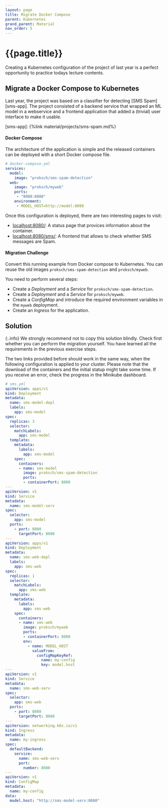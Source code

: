 ```yaml
---
layout: page
title: Migrate Docker Compose
parent: Kubernetes
grand_parent: Material
nav_order: 5
---
```


# {{page.title}}

Creating a Kubernetes configuration of the project of last year is a perfect opportunity to practice todays lecture contents.

## Migrate a Docker Compose to Kubernetes

Last year, the project was based on a classifier for detecting [SMS Spam][sms-app].
The project consisted of a backend service that wrapped an ML model in a webservice and a frontend application that added a (trivial) user interface to make it usable.

[sms-app]: {%link material/projects/sms-spam.md%}

#### Docker Compose

The architecture of the application is simple and the released containers can be deployed with a short Docker compose file.

```yml
# docker-compose.yml
services:
  model:
    image: "proksch/sms-spam-detection"
  web:
    image: "proksch/myweb"
    ports:
     - "8080:8080"
    environment:
     - MODEL_HOST=http://model:8080
```

Once this configuration is deployed, there are two interesting pages to visit:

- [localhost:8080/](http://localhost:8080/): A status page that provices information about the container.
- [localhost:8080/sms/](http://localhost:8080/sms/): A frontend that allows to check whether SMS messages are Spam.


#### Migration Challenge

Convert this running example from Docker compose to Kubernetes.
You can reuse the old images `proksch/sms-spam-detection` and `proksch/myweb`.

You need to perform several steps:

- Create a *Deployment* and a *Service* for `proksch/sms-spam-detection`.
- Create a *Deployment* and a *Service* for `proksch/myweb`.
- Create a *ConfigMap* and introduce the required environment variables in the `myweb` deployment.
- Create an *Ingress* for the application.


## Solution

{:.info}
We strongly recommend not to copy this solution blindly.
Check first whether you can perform the migration yourself.
You have learned all the requirements in the previous exercise steps.

The two links provided before should work in the same way, when the following configuration is applied to your cluster.
Please note that the download of the containers and the initial statup might take some time.
If you receive an error, check the progress in the Minikube dashboard.

```yml
# sms.yml
apiVersion: apps/v1
kind: Deployment
metadata:
  name: sms-model-depl
  labels:
    app: sms-model
spec:
  replicas: 3
  selector:
    matchLabels:
      app: sms-model
  template:
    metadata:
      labels:
        app: sms-model
    spec:
      containers:
      - name: sms-model
        image: proksch/sms-spam-detection
        ports:
        - containerPort: 8080
---
apiVersion: v1
kind: Service
metadata:
  name: sms-model-serv
spec:
  selector:
    app: sms-model
  ports:
    - port: 8080
      targetPort: 8080
---
apiVersion: apps/v1
kind: Deployment
metadata:
  name: sms-web-depl
  labels:
    app: sms-web
spec:
  replicas: 1
  selector:
    matchLabels:
      app: sms-web
  template:
    metadata:
      labels:
        app: sms-web
    spec:
      containers:
      - name: sms-web
        image: proksch/myweb
        ports:
        - containerPort: 8080
        env:
          - name: MODEL_HOST
            valueFrom:
              configMapKeyRef:
                name: my-config
                key: model.host
---
apiVersion: v1
kind: Service
metadata:
  name: sms-web-serv
spec:
  selector:
    app: sms-web
  ports:
    - port: 8080
      targetPort: 8080
---
apiVersion: networking.k8s.io/v1
kind: Ingress
metadata:
  name: my-ingress
spec:
  defaultBackend:
    service:
      name: sms-web-serv
      port:
        number: 8080
---
apiVersion: v1
kind: ConfigMap
metadata:
  name: my-config
data:
  model.host: "http://sms-model-serv:8080"
```

